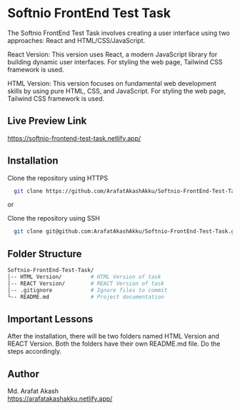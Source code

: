
# Softnio FrontEnd Test Task

The Softnio FrontEnd Test Task involves creating a user interface using two approaches: React and HTML/CSS/JavaScript.

React Version: This version uses React, a modern JavaScript library for building dynamic user interfaces. For styling the web page, Tailwind CSS framework is used. 

HTML Version: This version focuses on fundamental web development skills by using pure HTML, CSS, and JavaScript. For styling the web page, Tailwind CSS framework is used.


## Live Preview Link 

https://softnio-frontend-test-task.netlify.app/


## Installation

Clone the repository using HTTPS

```bash
  git clone https://github.com/ArafatAkashAkku/Softnio-FrontEnd-Test-Task.git
```
or

Clone the repository using SSH

```bash
  git clone git@github.com:ArafatAkashAkku/Softnio-FrontEnd-Test-Task.git
  ```

## Folder Structure

```bash
Softnio-FrontEnd-Test-Task/  
│-- HTML Version/         # HTML Version of task
│-- REACT Version/        # REACT Version of task
│-- .gitignore            # Ignore files to commit
└-- README.md             # Project documentation
```  
  
## Important Lessons

After the installation, there will be two folders named HTML Version and REACT Version. Both the folders have their own README.md file. Do the steps accordingly.

## Author

Md. Arafat Akash  
https://arafatakashakku.netlify.app/  
